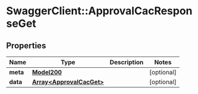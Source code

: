 # SwaggerClient::ApprovalCacResponseGet

## Properties
Name | Type | Description | Notes
------------ | ------------- | ------------- | -------------
**meta** | [**Model200**](Model200.md) |  | [optional] 
**data** | [**Array&lt;ApprovalCacGet&gt;**](ApprovalCacGet.md) |  | [optional] 

